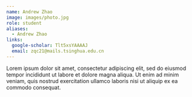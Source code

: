 ```yaml
---
name: Andrew Zhao
image: images/photo.jpg
role: student
aliases:
  - Andrew Zhao
links:
  google-scholar: Tlt5xsYAAAAJ
  email: zqc21@mails.tsinghua.edu.cn
---
```


Lorem ipsum dolor sit amet, consectetur adipiscing elit, sed do eiusmod tempor
incididunt ut labore et dolore magna aliqua. Ut enim ad minim veniam, quis
nostrud exercitation ullamco laboris nisi ut aliquip ex ea commodo consequat.
